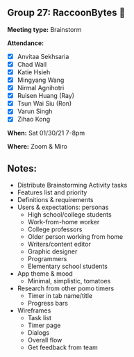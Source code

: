 ## Group 27: RaccoonBytes :raccoon:

**Meeting type:** Brainstorm

**Attendance:**
- [x] Anvitaa Sekhsaria
- [x] Chad Wall
- [x] Katie Hsieh
- [x] Mingyang Wang
- [x] Nirmal Agnihotri
- [x] Ruisen Huang (Ray)
- [x] Tsun Wai Siu (Ron)
- [x] Varun Singh
- [x] Zihao Kong

**When:** Sat 01/30/21 7-8pm

**Where:** Zoom & Miro

## Notes:
- Distribute Brainstorming Activity tasks
- Features list and priority
- Definitions & requirements
- Users & expectations: personas
  - High school/college students
  - Work-from-home worker
  - College professors
  - Older person working from home
  - Writers/content editor
  - Graphic designer
  - Programmers
  - Elementary school students
- App theme & mood
  - Minimal, simplistic, tomatoes
- Research from other pomo timers
  - Timer in tab name/title
  - Progress bars
- Wireframes
  - Task list
  - Timer page
  - Dialogs
  - Overall flow
  - Get feedback from team
